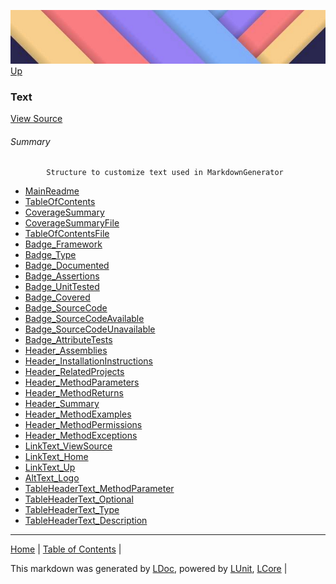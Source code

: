 ![](../Content/LDoc-banner-small.png "")
[Up](../LDoc.md)
### Text


[View Source](../Markdown/MarkdownGenerator.cs)
###### Summary

            Structure to customize text used in MarkdownGenerator
            
 - [MainReadme](Text_MainReadme.md)
 - [TableOfContents](Text_TableOfContents.md)
 - [CoverageSummary](Text_CoverageSummary.md)
 - [CoverageSummaryFile](Text_CoverageSummaryFile.md)
 - [TableOfContentsFile](Text_TableOfContentsFile.md)
 - [Badge_Framework](Text_Badge_Framework.md)
 - [Badge_Type](Text_Badge_Type.md)
 - [Badge_Documented](Text_Badge_Documented.md)
 - [Badge_Assertions](Text_Badge_Assertions.md)
 - [Badge_UnitTested](Text_Badge_UnitTested.md)
 - [Badge_Covered](Text_Badge_Covered.md)
 - [Badge_SourceCode](Text_Badge_SourceCode.md)
 - [Badge_SourceCodeAvailable](Text_Badge_SourceCodeAvailable.md)
 - [Badge_SourceCodeUnavailable](Text_Badge_SourceCodeUnavailable.md)
 - [Badge_AttributeTests](Text_Badge_AttributeTests.md)
 - [Header_Assemblies](Text_Header_Assemblies.md)
 - [Header_InstallationInstructions](Text_Header_InstallationInstructions.md)
 - [Header_RelatedProjects](Text_Header_RelatedProjects.md)
 - [Header_MethodParameters](Text_Header_MethodParameters.md)
 - [Header_MethodReturns](Text_Header_MethodReturns.md)
 - [Header_Summary](Text_Header_Summary.md)
 - [Header_MethodExamples](Text_Header_MethodExamples.md)
 - [Header_MethodPermissions](Text_Header_MethodPermissions.md)
 - [Header_MethodExceptions](Text_Header_MethodExceptions.md)
 - [LinkText_ViewSource](Text_LinkText_ViewSource.md)
 - [LinkText_Home](Text_LinkText_Home.md)
 - [LinkText_Up](Text_LinkText_Up.md)
 - [AltText_Logo](Text_AltText_Logo.md)
 - [TableHeaderText_MethodParameter](Text_TableHeaderText_MethodParameter.md)
 - [TableHeaderText_Optional](Text_TableHeaderText_Optional.md)
 - [TableHeaderText_Type](Text_TableHeaderText_Type.md)
 - [TableHeaderText_Description](Text_TableHeaderText_Description.md)
---

[Home](../../README.md) | [Table of Contents](../../TableOfContents.md) | 


This markdown was generated by [LDoc](https://github.com/CodeSingularity/LDoc), powered by [LUnit](https://github.com/CodeSingularity/LUnit), [LCore](https://github.com/CodeSingularity/LCore) | 

